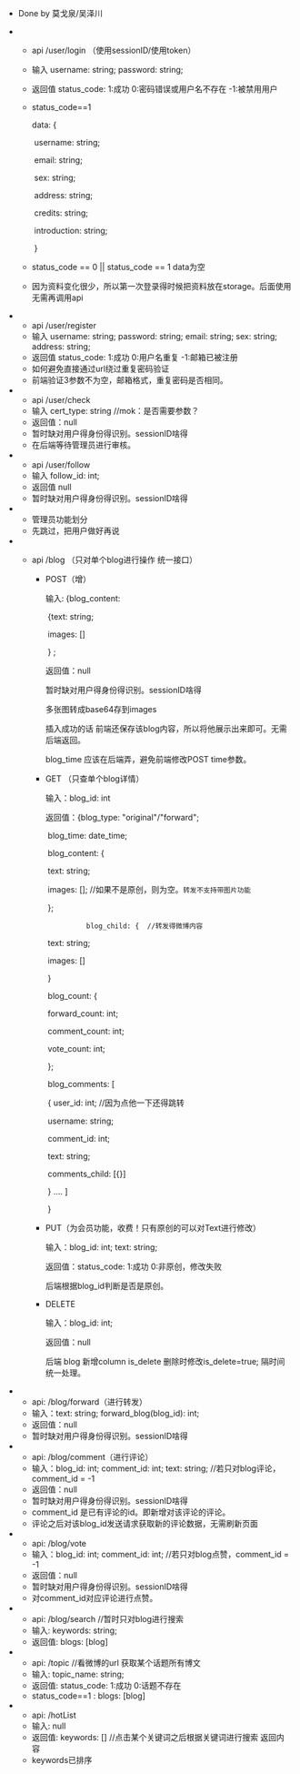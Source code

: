 - Done by 莫戈泉/吴泽川

- - api   /user/login （使用sessionID/使用token）

  - 输入  username: string; password: string;

  - 返回值  status_code: 1:成功 0:密码错误或用户名不存在 -1:被禁用用户

  - status_code==1  

    data: {

    ​        username:  string;

    ​        email: string;

    ​        sex: string; 

    ​        address: string;

    ​        credits: string;

    ​        introduction: string;

    ​                }

  - status_code == 0 || status_code == 1 data为空

  - 因为资料变化很少，所以第一次登录得时候把资料放在storage。后面使用无需再调用api

- - api  /user/register 
  - 输入 username: string; password: string; email: string; sex: string; address: string;
  - 返回值 status_code: 1:成功 0:用户名重复 -1:邮箱已被注册
  - 如何避免直接通过url绕过重复密码验证
  - 前端验证3参数不为空，邮箱格式，重复密码是否相同。

- - api /user/check
  - 输入 cert_type: string   //mok：是否需要参数？
  - 返回值：null
  - 暂时缺对用户得身份得识别。sessionID啥得
  - 在后端等待管理员进行审核。

- - api /user/follow
  - 输入 follow_id: int;
  - 返回值 null
  - 暂时缺对用户得身份得识别。sessionID啥得

- - 管理员功能划分
  - 先跳过，把用户做好再说

- - api /blog  （只对单个blog进行操作 统一接口）

    - POST（增）

      输入:  {blog_content:

      ​                    {text: string;

      ​                      images: []

      ​                     }  ; 

      返回值：null

      暂时缺对用户得身份得识别。sessionID啥得

      多张图转成base64存到images

      插入成功的话 前端还保存该blog内容，所以将他展示出来即可。无需后端返回。

      blog_time 应该在后端弄，避免前端修改POST time参数。 

    - GET  （只查单个blog详情）

      输入：blog_id: int

      返回值：{blog_type: "original"/"forward";

      ​                 blog_time: date_time;

      ​                 blog_content: {

      ​                          text: string;

      ​                          images: []; //如果不是原创，则为空。``转发不支持带图片功能``

      ​                    };

       				blog_child: {  //转发得微博内容

      ​                                 text: string;

      ​                                 images: []

      ​                           }

      ​                   blog_count: {

      ​                            forward_count: int;

      ​                            comment_count: int;

      ​                            vote_count: int;

      ​                    };

      ​                    blog_comments: [

      ​                           { user_id: int; //因为点他一下还得跳转

      ​                              username: string;

      ​                              comment_id: int;

      ​                              text: string;

      ​                              comments_child: [{}]

      ​                            } .... ]

      ​             }  

      

    - PUT（为会员功能，收费！只有原创的可以对Text进行修改）

      输入：blog_id: int; text: string;

      返回值：status_code: 1:成功 0:非原创，修改失败

      后端根据blog_id判断是否是原创。

    - DELETE

      输入：blog_id: int;

      返回值：null

      后端 blog 新增column is_delete 删除时修改is_delete=true; 隔时间统一处理。

- - api: /blog/forward（进行转发）
  - 输入：text: string; forward_blog(blog_id): int;
  - 返回值：null
  - 暂时缺对用户得身份得识别。sessionID啥得

- - api: /blog/comment（进行评论）
  - 输入：blog_id: int; comment_id: int; text: string; //若只对blog评论，comment_id = -1 
  - 返回值：null
  - 暂时缺对用户得身份得识别。sessionID啥得
  - comment_id 是已有评论的id。即新增对该评论的评论。
  - 评论之后对该blog_id发送请求获取新的评论数据，无需刷新页面

- - api: /blog/vote
  - 输入：blog_id: int; comment_id: int; //若只对blog点赞，comment_id = -1 
  - 返回值：null
  - 暂时缺对用户得身份得识别。sessionID啥得
  - 对comment_id对应评论进行点赞。
  
- - api: /blog/search  //暂时只对blog进行搜索
  - 输入: keywords: string;
  - 返回值: blogs: [blog]
  
- - api: /topic  //看微博的url 获取某个话题所有博文
  - 输入: topic_name: string;
  - 返回值: status_code: 1:成功 0:话题不存在 
  - status_code==1 :  blogs: [blog]  
  
- - api: /hotList 
  - 输入: null
  - 返回值: keywords: [] //点击某个关键词之后根据关键词进行搜索 返回内容
  - keywords已排序

